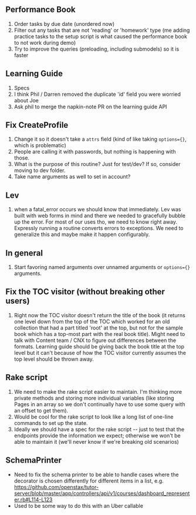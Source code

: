 ## Performance Book

1. Order tasks by due date (unordered now)
2. Filter out any tasks that are not 'reading' or 'homework' type (me adding practice tasks to the setup script is what caused the performance book to not work during demo)
3. Try to improve the queries (preloading, including submodels) so it is faster

## Learning Guide

1. Specs
2. I think Phil / Darren removed the duplicate 'id' field you were worried about Joe
3. Ask phil to merge the napkin-note PR on the learning guide API

## Fix CreateProfile

1. Change it so it doesn't take a `attrs` field (kind of like taking `options={}`, which is problematic)
2. People are calling it with passwords, but nothing is happening with those.
3. What is the purpose of this routine?  Just for test/dev?  If so, consider moving to dev folder.  
4. Take name arguments as well to set in account?

## Lev

1. when a fatal_error occurs we should know that immediately.  Lev was built with web forms in mind and there we needed to gracefully bubble up the error.  For most of our uses tho, we need to know right away.  Expressly running a routine converts errors to exceptions.  We need to generalize this and maybe make it happen configurably.

## In general

1. Start favoring named arguments over unnamed arguments or `options={}` arguments.

## Fix the TOC visitor (without breaking other users)

1. Right now the TOC visitor doesn't return the title of the book (it returns one level down from the top of the TOC which worked for an old collection that had a part titled 'root' at the top, but not for the sample book which has a top-most part with the real book title).  Might need to talk with Content team / CNX to figure out differences between the formats.  Learning guide should be giving back the book title at the top level but it can't because of how the TOC visitor currently assumes the top level should be thrown away.

## Rake script

1. We need to make the rake script easier to maintain.  I'm thinking more private methods and storing more individual variables (like storing Pages in an array so we don't continually have to use some query with an offset to get them). 
2. Would be cool for the rake script to look like a long list of one-line commands to set up the state.
3. Ideally we should have a spec for the rake script -- just to test that the endpoints provide the information we expect; otherwise we won't be able to maintain it (we'll never know if we're breaking old scenarios)

## SchemaPrinter

* Need to fix the schema printer to be able to handle cases where the decorator is chosen differently for different items in a list, e.g. https://github.com/openstax/tutor-server/blob/master/app/controllers/api/v1/courses/dashboard_representer.rb#L114-L123
* Used to be some way to do this with an Uber callable
